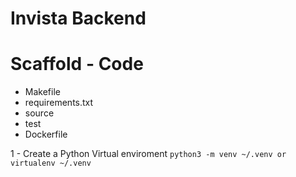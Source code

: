 # Invista Backend

# Scaffold - Code

- Makefile 
- requirements.txt 
- source 
- test 
- Dockerfile

1 - Create a Python Virtual enviroment
`python3 -m venv ~/.venv or virtualenv ~/.venv`

